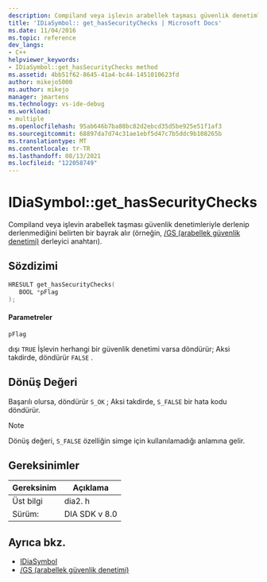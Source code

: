 ```yaml
---
description: Compiland veya işlevin arabellek taşması güvenlik denetimleriyle derlenip derlenmediğini belirten bir bayrak alır (örneğin,/GS (arabellek güvenlik denetimi)) derleyici anahtarı).
title: 'IDiaSymbol:: get_hasSecurityChecks | Microsoft Docs'
ms.date: 11/04/2016
ms.topic: reference
dev_langs:
- C++
helpviewer_keywords:
- IDiaSymbol::get_hasSecurityChecks method
ms.assetid: 4bb51f62-8645-41a4-bc44-1451010623fd
author: mikejo5000
ms.author: mikejo
manager: jmartens
ms.technology: vs-ide-debug
ms.workload:
- multiple
ms.openlocfilehash: 95ab646b7ba88bc82d2ebcd35d5be925e51f1af3
ms.sourcegitcommit: 68897da7d74c31ae1ebf5d47c7b5ddc9b108265b
ms.translationtype: MT
ms.contentlocale: tr-TR
ms.lasthandoff: 08/13/2021
ms.locfileid: "122058749"
---
```

# <a name="idiasymbolget_hassecuritychecks"></a>IDiaSymbol::get_hasSecurityChecks
Compiland veya işlevin arabellek taşması güvenlik denetimleriyle derlenip derlenmediğini belirten bir bayrak alır (örneğin, [/GS (arabellek güvenlik denetimi)](/cpp/build/reference/gs-buffer-security-check) derleyici anahtarı).

## <a name="syntax"></a>Sözdizimi

```C++
HRESULT get_hasSecurityChecks(
   BOOL *pFlag
);
```

#### <a name="parameters"></a>Parametreler
 `pFlag`

dışı `TRUE` İşlevin herhangi bir güvenlik denetimi varsa döndürür; Aksi takdirde, döndürür `FALSE` .

## <a name="return-value"></a>Dönüş Değeri
 Başarılı olursa, döndürür `S_OK` ; Aksi takdirde, `S_FALSE` bir hata kodu döndürür.

> [!NOTE]
> Dönüş değeri, `S_FALSE` özelliğin simge için kullanılamadığı anlamına gelir.

## <a name="requirements"></a>Gereksinimler

|Gereksinim|Açıklama|
|-----------------|-----------------|
|Üst bilgi|dia2. h|
|Sürüm:|DIA SDK v 8.0|

## <a name="see-also"></a>Ayrıca bkz.
- [IDiaSymbol](../../debugger/debug-interface-access/idiasymbol.md)
- [/GS (arabellek güvenlik denetimi)](/cpp/build/reference/gs-buffer-security-check)
